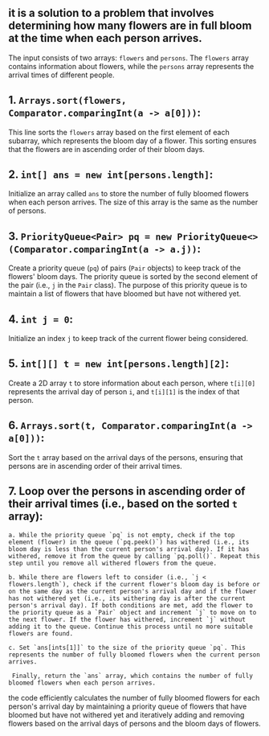## it is a solution to a problem that involves determining how many flowers are in full bloom at the time when each person arrives.

 The input consists of two arrays: `flowers` and `persons`. The `flowers` array contains information about flowers, while the `persons` array represents the arrival times of different people.


## 1. `Arrays.sort(flowers, Comparator.comparingInt(a -> a[0]))`: 
This line sorts the `flowers` array based on the first element of each subarray, which represents the bloom day of a flower. This sorting ensures that the flowers are in ascending order of their bloom days.

## 2. `int[] ans = new int[persons.length]`:
 Initialize an array called `ans` to store the number of fully bloomed flowers when each person arrives. The size of this array is the same as the number of persons.

## 3. `PriorityQueue<Pair> pq = new PriorityQueue<>(Comparator.comparingInt(a -> a.j))`:
 Create a priority queue (`pq`) of pairs (`Pair` objects) to keep track of the flowers' bloom days. The priority queue is sorted by the second element of the pair (i.e., `j` in the `Pair` class). The purpose of this priority queue is to maintain a list of flowers that have bloomed but have not withered yet.

## 4. `int j = 0`:
 Initialize an index `j` to keep track of the current flower being considered.

## 5. `int[][] t = new int[persons.length][2]`:
 Create a 2D array `t` to store information about each person, where `t[i][0]` represents the arrival day of person `i`, and `t[i][1]` is the index of that person.

## 6. `Arrays.sort(t, Comparator.comparingInt(a -> a[0]))`:
 Sort the `t` array based on the arrival days of the persons, ensuring that persons are in ascending order of their arrival times.

## 7. Loop over the persons in ascending order of their arrival times (i.e., based on the sorted `t` array):

    a. While the priority queue `pq` is not empty, check if the top element (flower) in the queue (`pq.peek()`) has withered (i.e., its bloom day is less than the current person's arrival day). If it has withered, remove it from the queue by calling `pq.poll()`. Repeat this step until you remove all withered flowers from the queue.

    b. While there are flowers left to consider (i.e., `j < flowers.length`), check if the current flower's bloom day is before or on the same day as the current person's arrival day and if the flower has not withered yet (i.e., its withering day is after the current person's arrival day). If both conditions are met, add the flower to the priority queue as a `Pair` object and increment `j` to move on to the next flower. If the flower has withered, increment `j` without adding it to the queue. Continue this process until no more suitable flowers are found.

    c. Set `ans[ints[1]]` to the size of the priority queue `pq`. This represents the number of fully bloomed flowers when the current person arrives.

     Finally, return the `ans` array, which contains the number of fully bloomed flowers when each person arrives.

the code efficiently calculates the number of fully bloomed flowers for each person's arrival day by maintaining a priority queue of flowers that have bloomed but have not withered yet and iteratively adding and removing flowers based on the arrival days of persons and the bloom days of flowers.